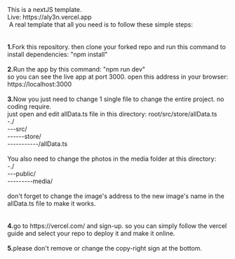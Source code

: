 <div>
<div>This is a nextJS template.</div>
<div>Live: https://aly3n.vercel.app</div>
<div>&nbsp;A real template that all you need is to follow these simple steps:</div>
<br /><br />
<div><strong>1.</strong>Fork this repository. then clone your forked repo and run this command to install dependencies: "npm install"</div>
<br />
<div><strong>2.</strong>Run the app by this command: "npm run dev"</div>
<div>so you can see the live app at port 3000. open this address in your browser: https://localhost:3000</div>
<br />
<div><strong>3.</strong>Now you just need to change 1 single file to change the entire project. no coding require.</div>
<div>just open and edit allData.ts file in this directory: root/src/store/allData.ts</div>
<div>-./</div>
<div>---src/</div>
<div>------store/</div>
<div>-----------/allData.ts</div>
<br />
<div>You also need to change the photos in the media folder at this directory:</div>
<div>-./</div>
<div>---public/</div>
<div>---------media/</div>
<br />
<div>don't forget to change the image's address to the new image's name in the allData.ts file to make it works.</div>
<br /><br />
<div><strong>4.</strong>go to https://vercel.com/ and sign-up. so you can simply follow the vercel guide and select your repo to deploy it and make it online.</div>
<br />
<div><strong>5.</strong>please don't remove or change the copy-right sign at the bottom.</div>
</div>
